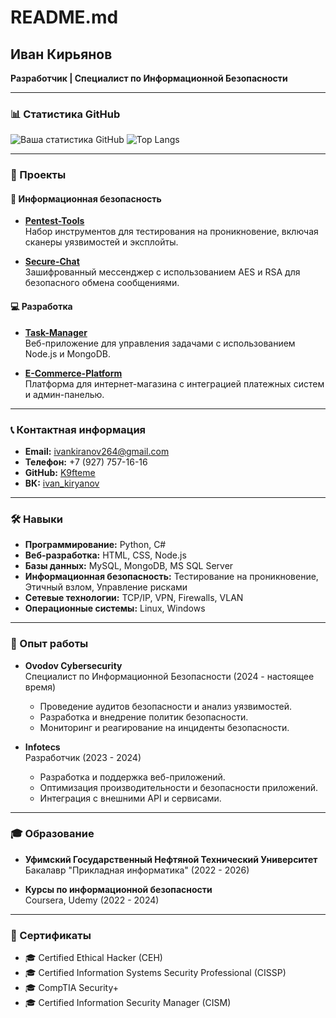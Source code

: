 # README.md

## Иван Кирьянов
**Разработчик | Специалист по Информационной Безопасности**

---

### 📊 Статистика GitHub
![Ваша статистика GitHub](https://github-readme-stats.vercel.app/api?username=K9fteme&show_icons=true&theme=radical)
![Top Langs](https://github-readme-stats.vercel.app/api/top-langs/?username=K9fteme&layout=compact&theme=radical)

---

### 🚀 Проекты

#### 🔐 Информационная безопасность
- **[Pentest-Tools](https://github.com/your_repositories/Pentest-Tools)**  
  Набор инструментов для тестирования на проникновение, включая сканеры уязвимостей и эксплойты.  

- **[Secure-Chat](https://github.com/your_repositories/Secure-Chat)**  
  Зашифрованный мессенджер с использованием AES и RSA для безопасного обмена сообщениями.  

#### 💻 Разработка
- **[Task-Manager](https://github.com/your_repositories/Task-Manager)**  
  Веб-приложение для управления задачами с использованием Node.js и MongoDB.  

- **[E-Commerce-Platform](https://github.com/your_repositories/E-Commerce-Platform)**  
  Платформа для интернет-магазина с интеграцией платежных систем и админ-панелью.  


---

### 📞 Контактная информация
- **Email:** ivankiranov264@gmail.com  
- **Телефон:** +7 (927) 757-16-16  
- **GitHub:** [K9fteme](https://github.com/K9fteme)  
- **ВК:** [ivan_kiryanov](https://vk.com/ivan_kiryanov)

---

### 🛠️ Навыки
- **Программирование:** Python, C#
- **Веб-разработка:** HTML, CSS, Node.js
- **Базы данных:** MySQL, MongoDB, MS SQL Server
- **Информационная безопасность:** Тестирование на проникновение, Этичный взлом, Управление рисками
- **Сетевые технологии:** TCP/IP, VPN, Firewalls, VLAN
- **Операционные системы:** Linux, Windows

---

### 💼 Опыт работы
- **Ovodov Cybersecurity**  
  Специалист по Информационной Безопасности (2024 - настоящее время)  
  - Проведение аудитов безопасности и анализ уязвимостей.
  - Разработка и внедрение политик безопасности.
  - Мониторинг и реагирование на инциденты безопасности.

- **Infotecs**  
  Разработчик (2023 - 2024)  
  - Разработка и поддержка веб-приложений.
  - Оптимизация производительности и безопасности приложений.
  - Интеграция с внешними API и сервисами.

---

### 🎓 Образование
- **Уфимский Государственный Нефтяной Технический Университет**  
  Бакалавр "Прикладная информатика" (2022 - 2026)

- **Курсы по информационной безопасности**  
  Coursera, Udemy (2022 - 2024)

---

### 📜 Сертификаты
- 🎓 Certified Ethical Hacker (CEH)
- 🎓 Certified Information Systems Security Professional (CISSP)
- 🎓 CompTIA Security+
- 🎓 Certified Information Security Manager (CISM)
